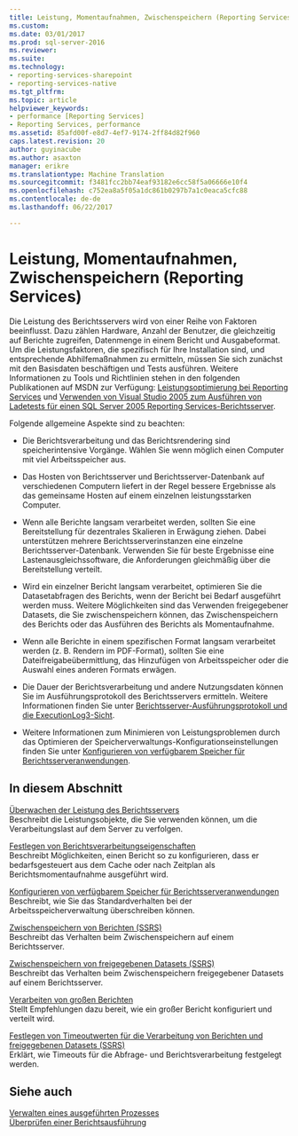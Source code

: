 ```yaml
---
title: Leistung, Momentaufnahmen, Zwischenspeichern (Reporting Services) | Microsoft Docs
ms.custom: 
ms.date: 03/01/2017
ms.prod: sql-server-2016
ms.reviewer: 
ms.suite: 
ms.technology:
- reporting-services-sharepoint
- reporting-services-native
ms.tgt_pltfrm: 
ms.topic: article
helpviewer_keywords:
- performance [Reporting Services]
- Reporting Services, performance
ms.assetid: 85afd00f-e8d7-4ef7-9174-2ff84d82f960
caps.latest.revision: 20
author: guyinacube
ms.author: asaxton
manager: erikre
ms.translationtype: Machine Translation
ms.sourcegitcommit: f3481fcc2bb74eaf93182e6cc58f5a06666e10f4
ms.openlocfilehash: c752ea8a5f05a1dc861b0297b7a1c0eaca5cfc88
ms.contentlocale: de-de
ms.lasthandoff: 06/22/2017

---
```

# <a name="performance-snapshots-caching-reporting-services"></a>Leistung, Momentaufnahmen, Zwischenspeichern (Reporting Services)
  Die Leistung des Berichtsservers wird von einer Reihe von Faktoren beeinflusst. Dazu zählen Hardware, Anzahl der Benutzer, die gleichzeitig auf Berichte zugreifen, Datenmenge in einem Bericht und Ausgabeformat. Um die Leistungsfaktoren, die spezifisch für Ihre Installation sind, und entsprechende Abhilfemaßnahmen zu ermitteln, müssen Sie sich zunächst mit den Basisdaten beschäftigen und Tests ausführen. Weitere Informationen zu Tools und Richtlinien stehen in den folgenden Publikationen auf MSDN zur Verfügung: [Leistungsoptimierung bei Reporting Services](http://blogs.msdn.com/b/sqlcat/archive/2013/10/30/reporting-services-performance-and-optimization.aspx) und [Verwenden von Visual Studio 2005 zum Ausführen von Ladetests für einen SQL Server 2005 Reporting Services-Berichtsserver](http://go.microsoft.com/fwlink/?LinkID=77519).  
  
 Folgende allgemeine Aspekte sind zu beachten:  
  
-   Die Berichtsverarbeitung und das Berichtsrendering sind speicherintensive Vorgänge. Wählen Sie wenn möglich einen Computer mit viel Arbeitsspeicher aus.  
  
-   Das Hosten von Berichtsserver und Berichtsserver-Datenbank auf verschiedenen Computern liefert in der Regel bessere Ergebnisse als das gemeinsame Hosten auf einem einzelnen leistungsstarken Computer.  
  
-   Wenn alle Berichte langsam verarbeitet werden, sollten Sie eine Bereitstellung für dezentrales Skalieren in Erwägung ziehen. Dabei unterstützen mehrere Berichtsserverinstanzen eine einzelne Berichtsserver-Datenbank. Verwenden Sie für beste Ergebnisse eine Lastenausgleichssoftware, die Anforderungen gleichmäßig über die Bereitstellung verteilt.  
  
-   Wird ein einzelner Bericht langsam verarbeitet, optimieren Sie die Datasetabfragen des Berichts, wenn der Bericht bei Bedarf ausgeführt werden muss. Weitere Möglichkeiten sind das Verwenden freigegebener Datasets, die Sie zwischenspeichern können, das Zwischenspeichern des Berichts oder das Ausführen des Berichts als Momentaufnahme.  
  
-   Wenn alle Berichte in einem spezifischen Format langsam verarbeitet werden (z. B. Rendern im PDF-Format), sollten Sie eine Dateifreigabeübermittlung, das Hinzufügen von Arbeitsspeicher oder die Auswahl eines anderen Formats erwägen.  
  
-   Die Dauer der Berichtsverarbeitung und andere Nutzungsdaten können Sie im Ausführungsprotokoll des Berichtsservers ermitteln. Weitere Informationen finden Sie unter [Berichtsserver-Ausführungsprotokoll und die ExecutionLog3-Sicht](../../reporting-services/report-server/report-server-executionlog-and-the-executionlog3-view.md).  
  
-   Weitere Informationen zum Minimieren von Leistungsproblemen durch das Optimieren der Speicherverwaltungs-Konfigurationseinstellungen finden Sie unter [Konfigurieren von verfügbarem Speicher für Berichtsserveranwendungen](../../reporting-services/report-server/configure-available-memory-for-report-server-applications.md).  
  
## <a name="in-this-section"></a>In diesem Abschnitt  
 [Überwachen der Leistung des Berichtsservers](../../reporting-services/report-server/monitoring-report-server-performance.md)  
 Beschreibt die Leistungsobjekte, die Sie verwenden können, um die Verarbeitungslast auf dem Server zu verfolgen.  
  
 [Festlegen von Berichtsverarbeitungseigenschaften](../../reporting-services/report-server/set-report-processing-properties.md)  
 Beschreibt Möglichkeiten, einen Bericht so zu konfigurieren, dass er bedarfsgesteuert aus dem Cache oder nach Zeitplan als Berichtsmomentaufnahme ausgeführt wird.  
  
 [Konfigurieren von verfügbarem Speicher für Berichtsserveranwendungen](../../reporting-services/report-server/configure-available-memory-for-report-server-applications.md)  
 Beschreibt, wie Sie das Standardverhalten bei der Arbeitsspeicherverwaltung überschreiben können.  
  
 [Zwischenspeichern von Berichten &#40;SSRS&#41;](../../reporting-services/report-server/caching-reports-ssrs.md)  
 Beschreibt das Verhalten beim Zwischenspeichern auf einem Berichtsserver.  
  
 [Zwischenspeichern von freigegebenen Datasets &#40;SSRS&#41;](../../reporting-services/report-server/cache-shared-datasets-ssrs.md)  
 Beschreibt das Verhalten beim Zwischenspeichern freigegebener Datasets auf einem Berichtsserver.  
  
 [Verarbeiten von großen Berichten](../../reporting-services/report-server/process-large-reports.md)  
 Stellt Empfehlungen dazu bereit, wie ein großer Bericht konfiguriert und verteilt wird.  
  
 [Festlegen von Timeoutwerten für die Verarbeitung von Berichten und freigegebenen Datasets &#40;SSRS&#41;](../../reporting-services/report-server/setting-time-out-values-for-report-and-shared-dataset-processing-ssrs.md)  
 Erklärt, wie Timeouts für die Abfrage- und Berichtsverarbeitung festgelegt werden.  
  
## <a name="see-also"></a>Siehe auch  
 [Verwalten eines ausgeführten Prozesses](../../reporting-services/subscriptions/manage-a-running-process.md)   
 [Überprüfen einer Berichtsausführung](../../reporting-services/report-server/verifying-a-report-run.md)  
  
  
